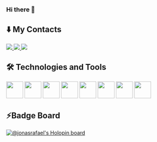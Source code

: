### Hi there 👋

## ⬇️ My Contacts
<a href="https://github.com/JonasRafael16" alt="github" target="_blank">
<img src="https://img.shields.io/badge/GitHub-000000?&style=flat-circle&logo=GitHub&logoColor=white">
</a>

<a href="https://www.linkedin.com/in/jonasrdelima" alt="linkedin" target="_blank">
<img src="https://img.shields.io/badge/LinkedIn-%230077B5.svg?&style=flat-circle&logo=linkedin&logoColor=white">
</a>

<a href="mailto:jonasrafael16@gmail.com" alt="gmail" target="_blank">
<img src="https://img.shields.io/badge/-Gmail-FF0000?style=flat-circle&labelColor=FF0000&logo=gmail&logoColor=white&link=mailto:jonasrafael16@gmail.com" />

</a>


## 🛠 Technologies and Tools
<a href="https://www.php.net/"><img src="https://user-images.githubusercontent.com/61664693/116169129-b3a03800-a70c-11eb-82ec-4586e8f751e9.png" width="45px"></img></a>
<a href="https://www.javascript.com/"><img src="https://user-images.githubusercontent.com/61664693/116169142-b569fb80-a70c-11eb-8de0-029cbc2b2aef.png" width="45px"></img></a>
<a href="https://www.typescriptlang.org/"><img src="https://raw.githubusercontent.com/JonasRafael16/images/main/badges-github/Typescript.png?token=GHSAT0AAAAAABUNFX6WFZD7FOYD7JZC52YGYXTYEZQ" width="45px"></img></a>
<a href="https://nodejs.org/en/" ><img src="https://user-images.githubusercontent.com/61664693/116169136-b4d16500-a70c-11eb-8418-48daba4e08ef.png" width="45px"></img></a>
<a href="https://www.python.org/"><img src="https://user-images.githubusercontent.com/61664693/116169127-b307a180-a70c-11eb-9097-06d1f280065e.png" width="45px"></img></a>
<a href="https://reactjs.org/" ><img src="https://user-images.githubusercontent.com/61664693/116169130-b3a03800-a70c-11eb-9a72-bc4842458b80.png" width="45px"></img></a>
<a href="https://en.wikipedia.org/wiki/CSS"><img src="https://user-images.githubusercontent.com/61664693/116169139-b569fb80-a70c-11eb-8df4-4fa9be0bebe3.png" width="45px"></img></a>
<a href="https://en.wikipedia.org/wiki/HTML5"><img src="https://user-images.githubusercontent.com/61664693/116169137-b4d16500-a70c-11eb-86b9-304ea63ba9d1.png" width="45px"></img></a>


## ⚡Badge Board
[![@jonasrafael's Holopin board](https://holopin.me/jonasrafael)](https://holopin.io/@jonasrafael)

<!--
**JonasRafael16/JonasRafael16** is a ✨ _special_ ✨ repository because its `README.md` (this file) appears on your GitHub profile.


Here are some ideas to get you started:

- 🔭 I’m currently working on ...
- 🌱 I’m currently learning ...
- 👯 I’m looking to collaborate on ...
- 🤔 I’m looking for help with ...
- 💬 Ask me about ...
- 📫 How to reach me: ...
- 😄 Pronouns: ...
- ⚡ Fun fact: ...
-->
